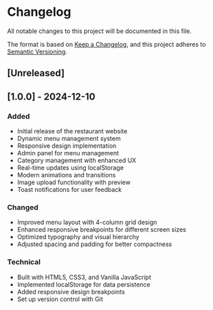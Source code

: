 # Changelog

All notable changes to this project will be documented in this file.

The format is based on [Keep a Changelog](https://keepachangelog.com/en/1.0.0/),
and this project adheres to [Semantic Versioning](https://semver.org/spec/v2.0.0.html).

## [Unreleased]

## [1.0.0] - 2024-12-10

### Added
- Initial release of the restaurant website
- Dynamic menu management system
- Responsive design implementation
- Admin panel for menu management
- Category management with enhanced UX
- Real-time updates using localStorage
- Modern animations and transitions
- Image upload functionality with preview
- Toast notifications for user feedback

### Changed
- Improved menu layout with 4-column grid design
- Enhanced responsive breakpoints for different screen sizes
- Optimized typography and visual hierarchy
- Adjusted spacing and padding for better compactness

### Technical
- Built with HTML5, CSS3, and Vanilla JavaScript
- Implemented localStorage for data persistence
- Added responsive design breakpoints
- Set up version control with Git
